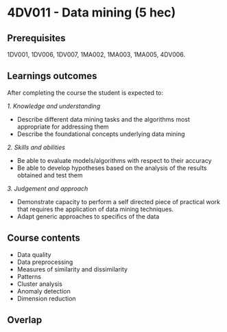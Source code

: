 # 4DV011 - Data mining (5 hec)

## Prerequisites

1DV001, 1DV006, 1DV007, 1MA002, 1MA003, 1MA005, 4DV006.

## Learnings outcomes

After completing the course the student is expected to:

*1. Knowledge and understanding*

- Describe different data mining tasks and the algorithms most appropriate for addressing them
- Describe the foundational concepts underlying data mining

*2.	Skills and abilities*

- Be able to evaluate models/algorithms with respect to their accuracy
- Be able to develop hypotheses based on the analysis of the results obtained and test them

*3.	Judgement and approach*

- Demonstrate capacity to perform a self directed piece of practical work that requires the application of data mining techniques.
- Adapt generic approaches to specifics of the data

## Course contents

- Data quality
- Data preprocessing
- Measures of similarity and dissimilarity
- Patterns
- Cluster analysis
- Anomaly detection
- Dimension reduction

## Overlap
